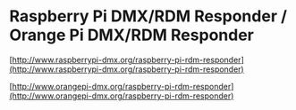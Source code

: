 # Raspberry Pi DMX/RDM Responder / Orange Pi DMX/RDM Responder


[http://www.raspberrypi-dmx.org/raspberry-pi-rdm-responder](http://www.raspberrypi-dmx.org/raspberry-pi-rdm-responder)

[http://www.orangepi-dmx.org/raspberry-pi-rdm-responder](http://www.orangepi-dmx.org/raspberry-pi-rdm-responder)
